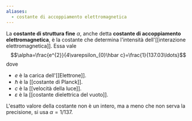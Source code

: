 ```yaml
---
aliases:
  - costante di accoppiamento elettromagnetica
---
```

La **costante di struttura fine** $\alpha$, anche detta **costante di accoppiamento elettromagnetica**, è la costante che determina l'intensità dell'[[interazione elettromagnetica]]. Essa vale
$$\alpha=\frac{e^{2}}{4\varepsilon_{0}\hbar c}=\frac{1}{137.03\ldots}$$
dove
- $e$ è la carica dell'[[Elettrone]].
- $\hbar$ è la [[costante di Planck]].
- $c$ è la [[velocità della luce]].
- $\varepsilon$ è la [[costante dielettrica del vuoto]].

L'esatto valore della costante non è un intero, ma a meno che non serva la precisione, si usa $\alpha=1/137$.